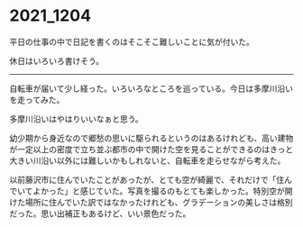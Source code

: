 # 2021_1204

平日の仕事の中で日記を書くのはそこそこ難しいことに気が付いた。

休日はいろいろ書けそう。

* * *

自転車が届いて少し経った。いろいろなところを巡っている。今日は多摩川沿いを走ってみた。

多摩川沿いはやはりいいなぁと思う。

幼少期から身近なので郷愁の思いに駆られるというのはあるけれども、高い建物が一定以上の密度で立ち並ぶ都市の中で開けた空を見ることができるのはきっと大きい川沿い以外には難しいかもしれないと、自転車を走らせながら考えた。

以前藤沢市に住んでいたことがあったが、とても空が綺麗で、それだけで「住んでいてよかった」と感じていた。写真を撮るのもとても楽しかった。特別空が開けた場所に住んでいた訳ではなかったけれども、グラデーションの美しさは格別だった。思い出補正もあるけど、いい景色だった。